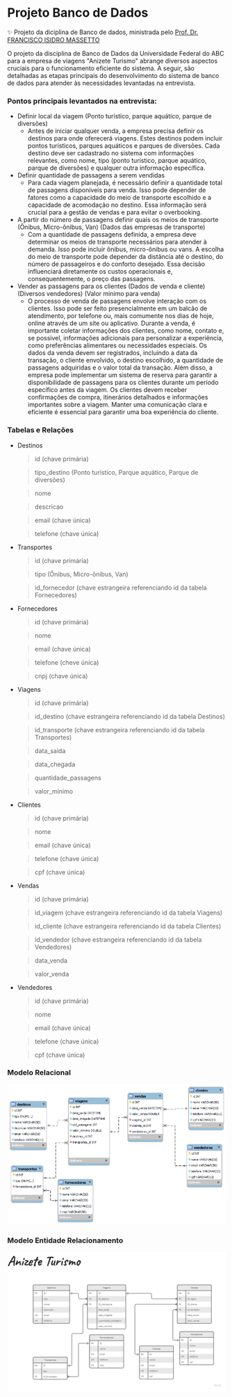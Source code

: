 # Projeto Banco de Dados
✨ Projeto da diciplina de Banco de dados, ministrada pelo [Prof. Dr. FRANCISCO ISIDRO MASSETTO](https://www.ufabc.edu.br/ensino/docentes/francisco-isidro-massetto)

O projeto da disciplina de Banco de Dados da Universidade Federal do ABC para a empresa de viagens "Anizete Turismo" abrange diversos aspectos cruciais para o funcionamento eficiente do sistema. A seguir, são detalhadas as etapas principais do desenvolvimento do sistema de banco de dados para atender às necessidades levantadas na entrevista.

### Pontos principais levantados na entrevista:
- Definir local da viagem (Ponto turístico, parque aquático, parque de diversões)
    - Antes de iniciar qualquer venda, a empresa precisa definir os destinos para onde oferecerá viagens. Estes destinos podem incluir pontos turísticos, parques aquáticos e parques de diversões. Cada destino deve ser cadastrado no sistema com informações relevantes, como nome, tipo (ponto turístico, parque aquático, parque de diversões) e qualquer outra informação específica.
- Definir quantidade de passagens a serem vendidas 
    - Para cada viagem planejada, é necessário definir a quantidade total de passagens disponíveis para venda. Isso pode depender de fatores como a capacidade do meio de transporte escolhido e a capacidade de acomodação no destino. Essa informação será crucial para a gestão de vendas e para evitar o overbooking.
- A partir do número de passagens definir quais os meios de transporte (Ônibus, Micro-ônibus, Van) (Dados das empresas de transporte)
    - Com a quantidade de passagens definida, a empresa deve determinar os meios de transporte necessários para atender à demanda. Isso pode incluir ônibus, micro-ônibus ou vans. A escolha do meio de transporte pode depender da distância até o destino, do número de passageiros e do conforto desejado. Essa decisão influenciará diretamente os custos operacionais e, consequentemente, o preço das passagens.
- Vender as passagens para os clientes (Dados de venda e cliente) (Diversos vendedores) (Valor minimo para venda)
    - O processo de venda de passagens envolve interação com os clientes. Isso pode ser feito presencialmente em um balcão de atendimento, por telefone ou, mais comumente nos dias de hoje, online através de um site ou aplicativo. Durante a venda, é importante coletar informações dos clientes, como nome, contato e, se possível, informações adicionais para personalizar a experiência, como preferências alimentares ou necessidades especiais.
    Os dados da venda devem ser registrados, incluindo a data da transação, o cliente envolvido, o destino escolhido, a quantidade de passagens adquiridas e o valor total da transação. Além disso, a empresa pode implementar um sistema de reserva para garantir a disponibilidade de passagens para os clientes durante um período específico antes da viagem.
    Os clientes devem receber confirmações de compra, itinerários detalhados e informações importantes sobre a viagem. Manter uma comunicação clara e eficiente é essencial para garantir uma boa experiência do cliente.

### Tabelas e Relações
- Destinos
  > id (chave primária)

	> tipo_destino (Ponto turístico, Parque aquático, Parque de diversões)
	
	>nome

	>descricao

	>email (chave única)

	>telefone (chave única)

- Transportes
	>id (chave primária)
	
	>tipo (Ônibus, Micro-ônibus, Van)
	
	>id_fornecedor (chave estrangeira referenciando id da tabela Fornecedores)

- Fornecedores

	>id (chave primária)

	>nome

	>email (chave única)

	>telefone (cheve única)

	>cnpj (chave única)

- Viagens

	>id (chave primária)

	>id_destino (chave estrangeira referenciando id da tabela Destinos)

	>id_transporte (chave estrangeira referenciando id da tabela Transportes)

	>data_saida

	>data_chegada

	>quantidade_passagens

	>valor_minimo


- Clientes
	
	>id (chave primária)
	
	>nome
	
	>email (chave única)
	
	>telefone (chave única)
	
	>cpf (chave única)

- Vendas

	> id (chave primária)

	>id_viagem (chave estrangeira referenciando id da tabela Viagens)

	>id_cliente (chave estrangeira referenciando id da tabela Clientes)

	>id_vendedor (chave estrangeira referenciando id da tabela Vendedores)

	>data_venda

	>valor_venda

- Vendedores

	>id (chave primária)	

	>nome	

	>email (chave única)	

	>telefone (chave única)	

	>cpf (chave única)

### Modelo Relacional
<img src="images/db_anizete_turismo.png">

### Modelo Entidade Relacionamento
<img src="images/ModeloER.jpg">

